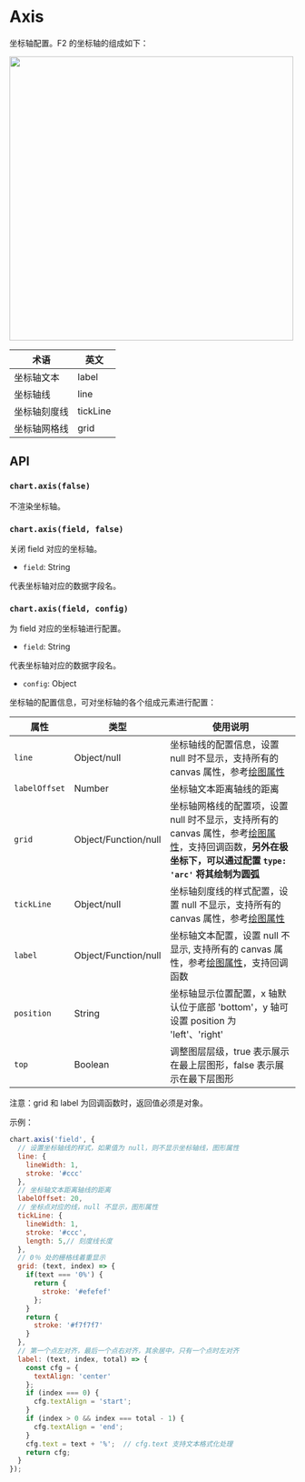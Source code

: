 # Axis

坐标轴配置。F2 的坐标轴的组成如下：

<img src="https://gw.alipayobjects.com/zos/rmsportal/YhhBplZmzxzwvUBeEvPE.png" style="width: 500px;">

| 术语 | 英文 |
| -------- | -------- |
| 坐标轴文本     | label  |
| 坐标轴线     | line  |
| 坐标轴刻度线    | tickLine  |
| 坐标轴网格线  | grid  |

## API

### `chart.axis(false)`

不渲染坐标轴。

### `chart.axis(field, false)`

关闭 field 对应的坐标轴。

- `field`: String

代表坐标轴对应的数据字段名。

### `chart.axis(field, config)`

为 field 对应的坐标轴进行配置。

- `field`: String

代表坐标轴对应的数据字段名。

- `config`: Object

坐标轴的配置信息，可对坐标轴的各个组成元素进行配置：

| 属性 | 类型 | 使用说明 |
| -------- | -------- | -------- |
| `line`     |   Object/null   |  坐标轴线的配置信息，设置 null 时不显示，支持所有的 canvas 属性，参考[绘图属性](./canvas.md)  |
| `labelOffset`     |  Number    |   坐标轴文本距离轴线的距离  |
| `grid`     |   Object/Function/null  |  坐标轴网格线的配置项，设置 null 时不显示，支持所有的 canvas 属性，参考[绘图属性](./canvas.md)，支持回调函数，**另外在极坐标下，可以通过配置 `type: 'arc'` 将其绘制为圆弧** |
| `tickLine`     |  Object/null    |  坐标轴刻度线的样式配置，设置 null 不显示，支持所有的 canvas 属性，参考[绘图属性](./canvas.md)   |
| `label`     |   Object/Function/null   |  坐标轴文本配置，设置 null 不显示, 支持所有的 canvas 属性，参考[绘图属性](./canvas.md)，支持回调函数    |
| `position`     | String     | 坐标轴显示位置配置，x 轴默认位于底部 'bottom'，y 轴可设置 position 为 'left'、'right' |
| `top`     | Boolean     | 调整图层层级，true 表示展示在最上层图形，false 表示展示在最下层图形 |


注意：grid 和 label 为回调函数时，返回值必须是对象。

示例：

```js
chart.axis('field', {
  // 设置坐标轴线的样式，如果值为 null，则不显示坐标轴线，图形属性
  line: {
    lineWidth: 1,
    stroke: '#ccc'
  },
  // 坐标轴文本距离轴线的距离
  labelOffset: 20,
  // 坐标点对应的线，null 不显示，图形属性
  tickLine: {
    lineWidth: 1,
    stroke: '#ccc',
    length: 5,// 刻度线长度
  },
  // 0％ 处的栅格线着重显示
  grid: (text, index) => {
    if(text === '0%') {
      return {
        stroke: '#efefef'
      };
    }
    return {
      stroke: '#f7f7f7'
    }
  },
  // 第一个点左对齐，最后一个点右对齐，其余居中，只有一个点时左对齐
  label: (text, index, total) => {
    const cfg = {
      textAlign: 'center'
    };
    if (index === 0) {
      cfg.textAlign = 'start';
    }
    if (index > 0 && index === total - 1) {
      cfg.textAlign = 'end';
    }
    cfg.text = text + '%';  // cfg.text 支持文本格式化处理
    return cfg;
  }
});
```
